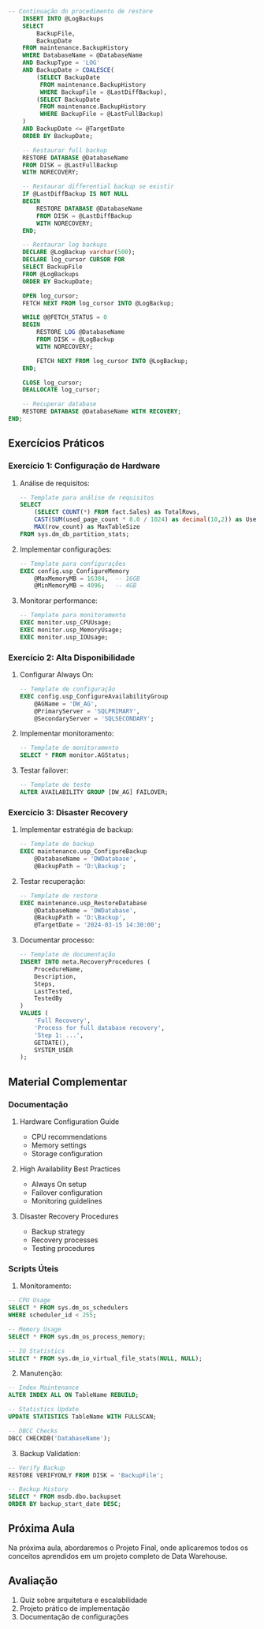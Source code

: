 ```sql
-- Continuação do procedimento de restore
    INSERT INTO @LogBackups
    SELECT 
        BackupFile,
        BackupDate
    FROM maintenance.BackupHistory
    WHERE DatabaseName = @DatabaseName
    AND BackupType = 'LOG'
    AND BackupDate > COALESCE(
        (SELECT BackupDate
         FROM maintenance.BackupHistory
         WHERE BackupFile = @LastDiffBackup),
        (SELECT BackupDate
         FROM maintenance.BackupHistory
         WHERE BackupFile = @LastFullBackup)
    )
    AND BackupDate <= @TargetDate
    ORDER BY BackupDate;

    -- Restaurar full backup
    RESTORE DATABASE @DatabaseName
    FROM DISK = @LastFullBackup
    WITH NORECOVERY;

    -- Restaurar differential backup se existir
    IF @LastDiffBackup IS NOT NULL
    BEGIN
        RESTORE DATABASE @DatabaseName
        FROM DISK = @LastDiffBackup
        WITH NORECOVERY;
    END;

    -- Restaurar log backups
    DECLARE @LogBackup varchar(500);
    DECLARE log_cursor CURSOR FOR
    SELECT BackupFile
    FROM @LogBackups
    ORDER BY BackupDate;

    OPEN log_cursor;
    FETCH NEXT FROM log_cursor INTO @LogBackup;

    WHILE @@FETCH_STATUS = 0
    BEGIN
        RESTORE LOG @DatabaseName
        FROM DISK = @LogBackup
        WITH NORECOVERY;

        FETCH NEXT FROM log_cursor INTO @LogBackup;
    END;

    CLOSE log_cursor;
    DEALLOCATE log_cursor;

    -- Recuperar database
    RESTORE DATABASE @DatabaseName WITH RECOVERY;
END;
```

## Exercícios Práticos

### Exercício 1: Configuração de Hardware
1. Análise de requisitos:
   ```sql
   -- Template para análise de requisitos
   SELECT 
       (SELECT COUNT(*) FROM fact.Sales) as TotalRows,
       CAST(SUM(used_page_count * 8.0 / 1024) as decimal(10,2)) as UsedSpaceMB,
       MAX(row_count) as MaxTableSize
   FROM sys.dm_db_partition_stats;
   ```

2. Implementar configurações:
   ```sql
   -- Template para configurações
   EXEC config.usp_ConfigureMemory 
       @MaxMemoryMB = 16384,  -- 16GB
       @MinMemoryMB = 4096;   -- 4GB
   ```

3. Monitorar performance:
   ```sql
   -- Template para monitoramento
   EXEC monitor.usp_CPUUsage;
   EXEC monitor.usp_MemoryUsage;
   EXEC monitor.usp_IOUsage;
   ```

### Exercício 2: Alta Disponibilidade
1. Configurar Always On:
   ```sql
   -- Template de configuração
   EXEC config.usp_ConfigureAvailabilityGroup
       @AGName = 'DW_AG',
       @PrimaryServer = 'SQLPRIMARY',
       @SecondaryServer = 'SQLSECONDARY';
   ```

2. Implementar monitoramento:
   ```sql
   -- Template de monitoramento
   SELECT * FROM monitor.AGStatus;
   ```

3. Testar failover:
   ```sql
   -- Template de teste
   ALTER AVAILABILITY GROUP [DW_AG] FAILOVER;
   ```

### Exercício 3: Disaster Recovery
1. Implementar estratégia de backup:
   ```sql
   -- Template de backup
   EXEC maintenance.usp_ConfigureBackup
       @DatabaseName = 'DWDatabase',
       @BackupPath = 'D:\Backup';
   ```

2. Testar recuperação:
   ```sql
   -- Template de restore
   EXEC maintenance.usp_RestoreDatabase
       @DatabaseName = 'DWDatabase',
       @BackupPath = 'D:\Backup',
       @TargetDate = '2024-03-15 14:30:00';
   ```

3. Documentar processo:
   ```sql
   -- Template de documentação
   INSERT INTO meta.RecoveryProcedures (
       ProcedureName,
       Description,
       Steps,
       LastTested,
       TestedBy
   )
   VALUES (
       'Full Recovery',
       'Process for full database recovery',
       'Step 1: ...',
       GETDATE(),
       SYSTEM_USER
   );
   ```

## Material Complementar

### Documentação
1. Hardware Configuration Guide
   - CPU recommendations
   - Memory settings
   - Storage configuration

2. High Availability Best Practices
   - Always On setup
   - Failover configuration
   - Monitoring guidelines

3. Disaster Recovery Procedures
   - Backup strategy
   - Recovery processes
   - Testing procedures

### Scripts Úteis
1. Monitoramento:
```sql
-- CPU Usage
SELECT * FROM sys.dm_os_schedulers
WHERE scheduler_id < 255;

-- Memory Usage
SELECT * FROM sys.dm_os_process_memory;

-- IO Statistics
SELECT * FROM sys.dm_io_virtual_file_stats(NULL, NULL);
```

2. Manutenção:
```sql
-- Index Maintenance
ALTER INDEX ALL ON TableName REBUILD;

-- Statistics Update
UPDATE STATISTICS TableName WITH FULLSCAN;

-- DBCC Checks
DBCC CHECKDB('DatabaseName');
```

3. Backup Validation:
```sql
-- Verify Backup
RESTORE VERIFYONLY FROM DISK = 'BackupFile';

-- Backup History
SELECT * FROM msdb.dbo.backupset
ORDER BY backup_start_date DESC;
```

## Próxima Aula
Na próxima aula, abordaremos o Projeto Final, onde aplicaremos todos os conceitos aprendidos em um projeto completo de Data Warehouse.

## Avaliação
1. Quiz sobre arquitetura e escalabilidade
2. Projeto prático de implementação
3. Documentação de configurações